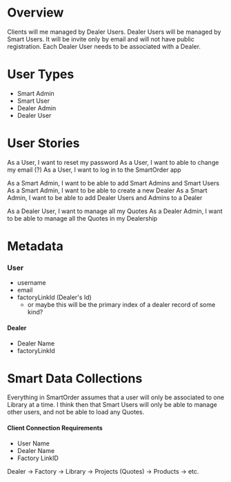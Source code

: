 # Overview

Clients will me managed by Dealer Users. Dealer Users will be managed by Smart Users. It will be invite only by email and will not have public registration. Each Dealer User needs to be associated with a Dealer.
# User Types

- Smart Admin
- Smart User
- Dealer Admin
- Dealer User
# User Stories

As a User, I want to reset my password
As a User, I want to able to change my email (?)
As a User, I want to log in to the SmartOrder app

As a Smart Admin, I want to be able to add Smart Admins and Smart Users
As a Smart Admin, I want to be able to create a new Dealer
As a Smart Admin, I want to be able to add Dealer Users and Admins to a Dealer

As a Dealer User, I want to manage all my Quotes
As a Dealer Admin, I want to be able to manage all the Quotes in my Dealership

# Metadata

### User 
- username
- email
- factoryLinkId (Dealer's Id)
	- or maybe this will be the primary index of a dealer record of some kind?

#### Dealer 

- Dealer Name
- factoryLinkId

# Smart Data Collections

Everything in SmartOrder assumes that a user will only be associated to one Library at a time. I think then that Smart Users will only be able to manage other users, and not be able to load any Quotes.

#### Client Connection Requirements

- User Name
- Dealer Name
- Factory LinkID

Dealer
	-> Factory
		-> Library
			-> Projects (Quotes)
			-> Products
			-> etc.